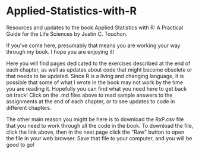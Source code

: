 # Applied-Statistics-with-R
Resources and updates to the book Applied Statistics with R: A Practical Guide for the Life Sciences by Justin C. Touchon.

If you've come here, presumably that means you are working your way through my book. I hope you are enjoying it! 

Here you will find pages dedicated to the exercises described at the end of each chapter, as well as updates about code that might become obsolete or that needs to be updated. Since R is a living and changing language, it is possible that some of what I wrote in the book may not work by the time you are reading it.  Hopefully you can find what you need here to get back on track! Click on the .md files above to read sample answers to the assignments at the end of each chapter, or to see updates to code in different chapters.

The other main reason you might be here is to download the RxP.csv file that you need to work through all the code in the book. To download the file, click the link above, then in the next page click the "Raw" button to open the file in your web browser. Save that file to your computer, and you will be good to go!
